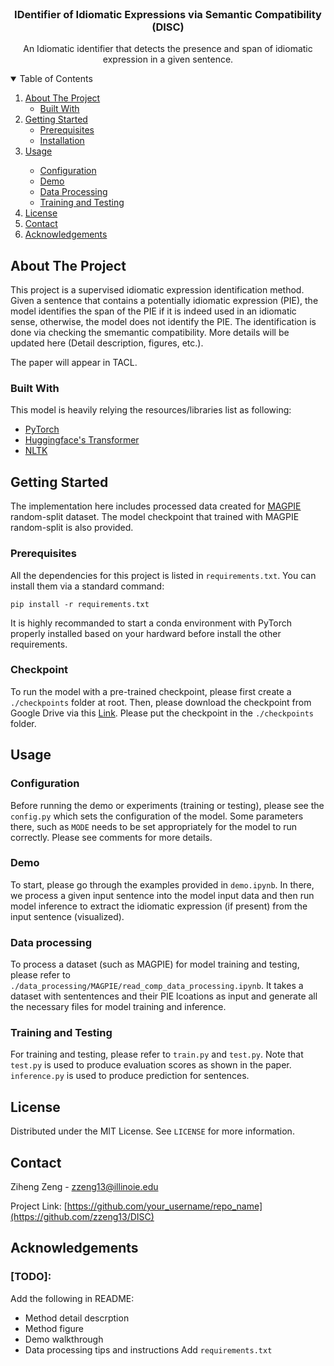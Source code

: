 
<!-- PROJECT LOGO -->
<br />
<p align="center">


  <h3 align="center">IDentifier of Idiomatic Expressions via Semantic Compatibility (DISC)</h3>

  <p align="center">
   An Idiomatic identifier that detects the presence and span of idiomatic expression in a given sentence. 
    <br />




<!-- TABLE OF CONTENTS -->
<details open="open">
  <summary>Table of Contents</summary>
  <ol>
    <li>
      <a href="#about-the-project">About The Project</a>
      <ul>
        <li><a href="#built-with">Built With</a></li>
      </ul>
    </li>
    <li>
      <a href="#getting-started">Getting Started</a>
      <ul>
        <li><a href="#prerequisites">Prerequisites</a></li>
        <li><a href="#installation">Installation</a></li>
      </ul>
    </li>
    <li><a href="#usage">Usage</a></li>
     <ul>
        <li><a href="#configuration">Configuration</a></li>
        <li><a href="#demo">Demo</a></li>
        <li><a href="#data-processing">Data Processing</a></li>
        <li><a href="#training-testing">Training and Testing</a></li>
      </ul>
     </li>
    <li><a href="#license">License</a></li>
    <li><a href="#contact">Contact</a></li>
    <li><a href="#acknowledgements">Acknowledgements</a></li>
  </ol>
</details>



<!-- ABOUT THE PROJECT -->
## About The Project

This project is a supervised idiomatic expression identification method. Given a sentence that contains a potentially idiomatic expression (PIE), the model identifies the span of the PIE if it is indeed used in an idiomatic sense, otherwise, the model does not identify the PIE.  The identification is done via checking the smemantic compatibility. More details will be updated here (Detail description, figures, etc.).

The paper will appear in TACL. 





### Built With

This model is heavily relying the resources/libraries list as following: 
* [PyTorch](https://pytorch.org/)
* [Huggingface's Transformer](https://huggingface.co/)
* [NLTK](https://www.nltk.org/)



<!-- GETTING STARTED -->
## Getting Started
The implementation here includes processed data created for [MAGPIE](https://aclanthology.org/2020.lrec-1.35.pdf) random-split dataset. The model checkpoint that trained with MAGPIE random-split  is also provided. 

### Prerequisites

All the dependencies for this project is listed in `requirements.txt`. You can install them via a standard command: 
```
pip install -r requirements.txt
```
It is highly recommanded to start a conda environment with PyTorch properly installed based on your hardward before install the other requirements. 

### Checkpoint

To run the model with a pre-trained checkpoint, please first create a `./checkpoints` folder at root. Then, please download the checkpoint from Google Drive via this [Link](https://drive.google.com/file/d/1pGX1F03FYWymXcZ0hjJ7kYi3fySW5n54/view?usp=sharing). Please put the checkpoint in the  `./checkpoints` folder.


<!-- USAGE EXAMPLES -->
## Usage
### Configuration 
Before running the demo or experiments (training or testing), please see the `config.py` which sets the configuration of the model. Some parameters there, such as `MODE` needs to be set appropriately for the model to run correctly. Please see comments for more details. 

### Demo
To start, please go through the examples provided in `demo.ipynb`. In there, we process a given input sentence into the model input data and then run model inference to extract the idiomatic expression (if present) from the input sentence (visualized).

### Data processing
To process a dataset (such as MAGPIE) for model training and testing, please refer to `./data_processing/MAGPIE/read_comp_data_processing.ipynb`. It takes a dataset with sententences and their PIE lcoations as input and generate all the necessary files for model training and inference. 

### Training and Testing 
For training and testing, please refer to `train.py` and `test.py`. Note that `test.py` is used to produce evaluation scores as shown in the paper. `inference.py` is used to produce prediction for sentences.
 




<!-- LICENSE -->
## License

Distributed under the MIT License. See `LICENSE` for more information.



<!-- CONTACT -->
## Contact

Ziheng Zeng - zzeng13@illinoie.edu

Project Link: [https://github.com/your_username/repo_name](https://github.com/zzeng13/DISC)



<!-- ACKNOWLEDGEMENTS -->
## Acknowledgements


### [TODO]: 
Add the following in README: 
* Method detail descrption
* Method figure 
* Demo walkthrough 
* Data processing tips and instructions
Add `requirements.txt`







